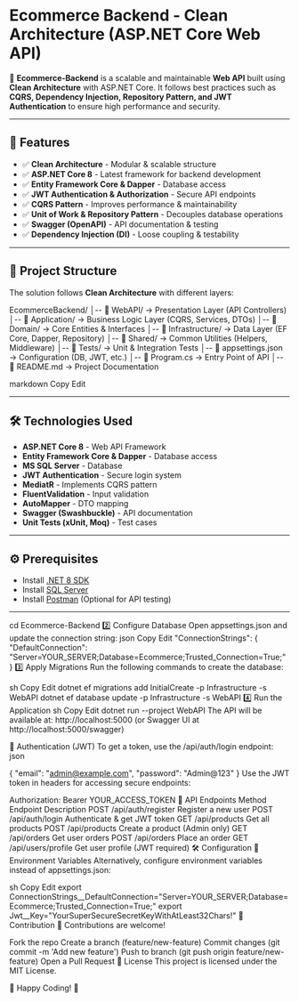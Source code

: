 # Ecommerce Backend - Clean Architecture (ASP.NET Core Web API)

🚀 **Ecommerce-Backend** is a scalable and maintainable **Web API** built using **Clean Architecture** with ASP.NET Core. It follows best practices such as **CQRS, Dependency Injection, Repository Pattern, and JWT Authentication** to ensure high performance and security.

---

## 📌 Features
- ✅ **Clean Architecture** - Modular & scalable structure  
- ✅ **ASP.NET Core 8** - Latest framework for backend development  
- ✅ **Entity Framework Core & Dapper** - Database access  
- ✅ **JWT Authentication & Authorization** - Secure API endpoints  
- ✅ **CQRS Pattern** - Improves performance & maintainability  
- ✅ **Unit of Work & Repository Pattern** - Decouples database operations  
- ✅ **Swagger (OpenAPI)** - API documentation & testing  
- ✅ **Dependency Injection (DI)** - Loose coupling & testability  

---

## 📂 Project Structure
The solution follows **Clean Architecture** with different layers:

EcommerceBackend/ │-- 📂 WebAPI/ → Presentation Layer (API Controllers) │-- 📂 Application/ → Business Logic Layer (CQRS, Services, DTOs) │-- 📂 Domain/ → Core Entities & Interfaces │-- 📂 Infrastructure/ → Data Layer (EF Core, Dapper, Repository) │-- 📂 Shared/ → Common Utilities (Helpers, Middleware) │-- 📂 Tests/ → Unit & Integration Tests │-- 📄 appsettings.json → Configuration (DB, JWT, etc.) │-- 📄 Program.cs → Entry Point of API │-- 📄 README.md → Project Documentation

markdown
Copy
Edit

---

## 🛠️ Technologies Used
- **ASP.NET Core 8** - Web API Framework  
- **Entity Framework Core & Dapper** - Database access  
- **MS SQL Server** - Database  
- **JWT Authentication** - Secure login system  
- **MediatR** - Implements CQRS pattern  
- **FluentValidation** - Input validation  
- **AutoMapper** - DTO mapping  
- **Swagger (Swashbuckle)** - API documentation  
- **Unit Tests (xUnit, Moq)** - Test cases  

---

## ⚙️ Prerequisites
- Install [.NET 8 SDK](https://dotnet.microsoft.com/download/dotnet/8.0)  
- Install [SQL Server](https://www.microsoft.com/en-us/sql-server/sql-server-downloads)  
- Install [Postman](https://www.postman.com/) (Optional for API testing)  

---
cd Ecommerce-Backend
2️⃣ Configure Database
Open appsettings.json and update the connection string:
json
Copy
Edit
"ConnectionStrings": {
  "DefaultConnection": "Server=YOUR_SERVER;Database=Ecommerce;Trusted_Connection=True;"
}
3️⃣ Apply Migrations
Run the following commands to create the database:

sh
Copy
Edit
dotnet ef migrations add InitialCreate -p Infrastructure -s WebAPI
dotnet ef database update -p Infrastructure -s WebAPI
4️⃣ Run the Application
sh
Copy
Edit
dotnet run --project WebAPI
The API will be available at: http://localhost:5000 (or Swagger UI at http://localhost:5000/swagger)

🔑 Authentication (JWT)
To get a token, use the /api/auth/login endpoint:
json

{
  "email": "admin@example.com",
  "password": "Admin@123"
}
Use the JWT token in headers for accessing secure endpoints:

Authorization: Bearer YOUR_ACCESS_TOKEN
📮 API Endpoints
Method	Endpoint	Description
POST	/api/auth/register	Register a new user
POST	/api/auth/login	Authenticate & get JWT token
GET	/api/products	Get all products
POST	/api/products	Create a product (Admin only)
GET	/api/orders	Get user orders
POST	/api/orders	Place an order
GET	/api/users/profile	Get user profile (JWT required)
🛠️ Configuration
🔧 Environment Variables
Alternatively, configure environment variables instead of appsettings.json:

sh
Copy
Edit
export ConnectionStrings__DefaultConnection="Server=YOUR_SERVER;Database=Ecommerce;Trusted_Connection=True;"
export Jwt__Key="YourSuperSecureSecretKeyWithAtLeast32Chars!"
🤝 Contribution
🙌 Contributions are welcome!

Fork the repo
Create a branch (feature/new-feature)
Commit changes (git commit -m 'Add new feature')
Push to branch (git push origin feature/new-feature)
Open a Pull Request
📜 License
This project is licensed under the MIT License.

🚀 Happy Coding! 🎯





